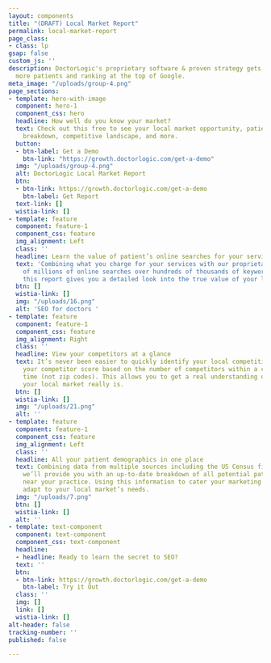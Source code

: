 ```yaml
---
layout: components
title: "(DRAFT) Local Market Report"
permalink: local-market-report
page_class:
- class: lp
gsap: false
custom_js: ''
description: DoctorLogic's proprietary software & proven strategy gets you found by
  more patients and ranking at the top of Google.
meta_image: "/uploads/group-4.png"
page_sections:
- template: hero-with-image
  component: hero-1
  component_css: hero
  headline: How well do you know your market?
  text: Check out this free to see your local market opportunity, patient demographic
    breakdown, competitive landscape, and more.
  button:
  - btn-label: Get a Demo
    btn-link: "https://growth.doctorlogic.com/get-a-demo"
  img: "/uploads/group-4.png"
  alt: DoctorLogic Local Market Report
  btn:
  - btn-link: https://growth.doctorlogic.com/get-a-demo
    btn-label: Get Report
  text-link: []
  wistia-link: []
- template: feature
  component: feature-1
  component_css: feature
  img_alignment: Left
  class: ''
  headline: Learn the value of patient’s online searches for your services
  text: 'Combining what you charge for your services with our proprietary database
    of millions of online searches over hundreds of thousands of keyword combinations,
    this report gives you a detailed look into the true value of your local market. '
  btn: []
  wistia-link: []
  img: "/uploads/16.png"
  alt: 'SEO for doctors '
- template: feature
  component: feature-1
  component_css: feature
  img_alignment: Right
  class: ''
  headline: View your competitors at a glance
  text: It’s never been easier to quickly identify your local competition. We determine
    your competitor score based on the number of competitors within a certain drive
    time (not zip codes). This allows you to get a real understanding of how competitive
    your local market really is.
  btn: []
  wistia-link: []
  img: "/uploads/21.png"
  alt: ''
- template: feature
  component: feature-1
  component_css: feature
  img_alignment: Left
  class: ''
  headline: All your patient demographics in one place
  text: Combining data from multiple sources including the US Census figures, etc.,
    we’ll provide you with an up-to-date breakdown of all potential patients who live
    near your practice. Using this information to cater your marketing efforts and
    adapt to your local market’s needs.
  img: "/uploads/7.png"
  btn: []
  wistia-link: []
  alt: ''
- template: text-component
  component: text-component
  component_css: text-component
  headline:
  - headline: Ready to learn the secret to SEO?
  text: ''
  btn:
  - btn-link: https://growth.doctorlogic.com/get-a-demo
    btn-label: Try it Out
  class: ''
  img: []
  link: []
  wistia-link: []
alt-header: false
tracking-number: ''
published: false

---
```

